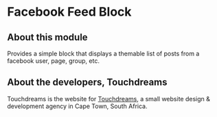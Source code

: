 # Facebook Feed Block


## About this module

Provides a simple block that displays a themable list of posts from a facebook user, page, group, etc.


## About the developers, Touchdreams

Touchdreams is the website for [Touchdreams](http://touchdreams.co.za), 
a small website design & development agency in Cape Town, South Africa.